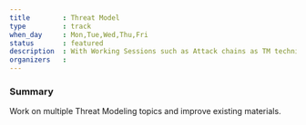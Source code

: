 ```yaml
---
title        : Threat Model
type         : track
when_day     : Mon,Tue,Wed,Thu,Fri
status       : featured
description  : With Working Sessions such as Attack chains as TM technique and Threat Model cheat sheets
organizers   :
---
```


### Summary

Work on multiple Threat Modeling topics and improve existing materials.
